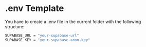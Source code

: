 # .env Template
You have to create a .env file in the current folder with the following structure:
```bash
SUPABASE_URL = "your-supabase-url"
SUPABASE_KEY = "your-supabase-anon-key"
```